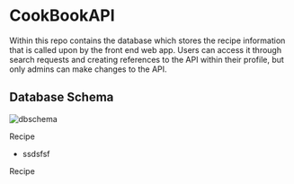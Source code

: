 # CookBookAPI
Within this repo contains the database which stores the recipe information that is called upon by the front end web app. Users can access it through search requests and creating references to the API within their profile, but only admins can make changes to the API.

## Database Schema
![dbschema](https://github.com/mbgoseco/CookBookAPI/blob/master/assets/APIDB_SCHEMA.png)

Recipe
- ssdsfsf

Recipe 
